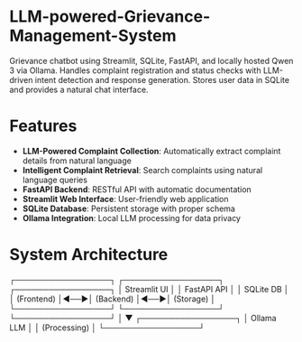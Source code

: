 # LLM-powered-Grievance-Management-System
Grievance chatbot using Streamlit, SQLite, FastAPI, and locally hosted Qwen 3 via Ollama. Handles complaint registration and status checks with LLM-driven intent detection and response generation. Stores user data in SQLite and provides a natural chat interface.

# Features

- **LLM-Powered Complaint Collection**: Automatically extract complaint details from natural language
- **Intelligent Complaint Retrieval**: Search complaints using natural language queries
- **FastAPI Backend**: RESTful API with automatic documentation
- **Streamlit Web Interface**: User-friendly web application
- **SQLite Database**: Persistent storage with proper schema
- **Ollama Integration**: Local LLM processing for data privacy

# System Architecture


┌─────────────────┐    ┌─────────────────┐    ┌─────────────────┐
│   Streamlit UI  │    │   FastAPI API   │    │   SQLite DB     │
│   (Frontend)    │◄──►│   (Backend)     │◄──►│   (Storage)     │
└─────────────────┘    └─────────────────┘    └─────────────────┘
                              │
                              ▼
                       ┌─────────────────┐
                       │   Ollama LLM    │
                       │   (Processing)  │
                       └─────────────────┘
